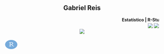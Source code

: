 ## <div align="center">Gabriel Reis </div>

<div align="center">
<b> <marquee> Estatístico | R-Studio | Análise de Dados | Machine Learning | Dashboard </marquee> </b>
</div>

<div align="right"> 
<a href = "mailto:gabrielventania@gmail.com"><img src="https://img.shields.io/badge/-Gmail-%23333?style=for-the-badge&logo=gmail&logoColor=white" target="_blank"></a>
  <a href="https://www.linkedin.com/in/gabrielventania" target="_blank"><img src="https://img.shields.io/badge/-LinkedIn-%230077B5?style=for-the-badge&logo=linkedin&logoColor=white" target="_blank"></a> 

</div>


<div align="center">
  <a href="https://github.com/ventania10">
  <img height="180em" src="https://github-readme-stats.vercel.app/api?username=ventania10&show_icons=true&theme=dark&include_all_commits=true&count_private=true"/>
</div>
<div style="display: inline_block"><br>
  <img align="center" alt="Gabriel-R" height="30" width="40" src="https://raw.githubusercontent.com/devicons/devicon/master/icons/rstudio/rstudio-plain.svg">
  </div>

